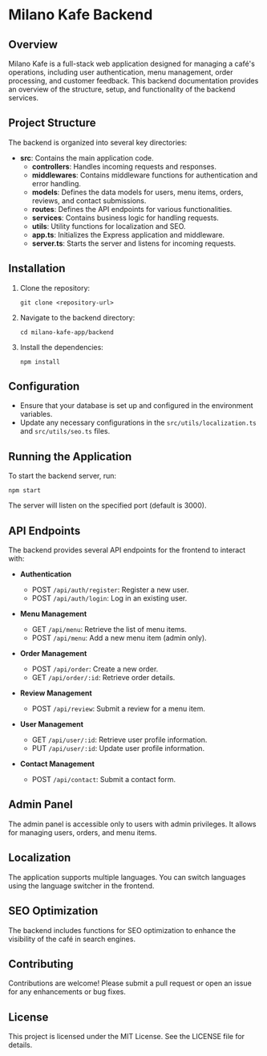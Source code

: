 # Milano Kafe Backend

## Overview
Milano Kafe is a full-stack web application designed for managing a café's operations, including user authentication, menu management, order processing, and customer feedback. This backend documentation provides an overview of the structure, setup, and functionality of the backend services.

## Project Structure
The backend is organized into several key directories:

- **src**: Contains the main application code.
  - **controllers**: Handles incoming requests and responses.
  - **middlewares**: Contains middleware functions for authentication and error handling.
  - **models**: Defines the data models for users, menu items, orders, reviews, and contact submissions.
  - **routes**: Defines the API endpoints for various functionalities.
  - **services**: Contains business logic for handling requests.
  - **utils**: Utility functions for localization and SEO.
  - **app.ts**: Initializes the Express application and middleware.
  - **server.ts**: Starts the server and listens for incoming requests.

## Installation
1. Clone the repository:
   ```
   git clone <repository-url>
   ```
2. Navigate to the backend directory:
   ```
   cd milano-kafe-app/backend
   ```
3. Install the dependencies:
   ```
   npm install
   ```

## Configuration
- Ensure that your database is set up and configured in the environment variables.
- Update any necessary configurations in the `src/utils/localization.ts` and `src/utils/seo.ts` files.

## Running the Application
To start the backend server, run:
```
npm start
```
The server will listen on the specified port (default is 3000).

## API Endpoints
The backend provides several API endpoints for the frontend to interact with:

- **Authentication**
  - POST `/api/auth/register`: Register a new user.
  - POST `/api/auth/login`: Log in an existing user.

- **Menu Management**
  - GET `/api/menu`: Retrieve the list of menu items.
  - POST `/api/menu`: Add a new menu item (admin only).

- **Order Management**
  - POST `/api/order`: Create a new order.
  - GET `/api/order/:id`: Retrieve order details.

- **Review Management**
  - POST `/api/review`: Submit a review for a menu item.

- **User Management**
  - GET `/api/user/:id`: Retrieve user profile information.
  - PUT `/api/user/:id`: Update user profile information.

- **Contact Management**
  - POST `/api/contact`: Submit a contact form.

## Admin Panel
The admin panel is accessible only to users with admin privileges. It allows for managing users, orders, and menu items.

## Localization
The application supports multiple languages. You can switch languages using the language switcher in the frontend.

## SEO Optimization
The backend includes functions for SEO optimization to enhance the visibility of the café in search engines.

## Contributing
Contributions are welcome! Please submit a pull request or open an issue for any enhancements or bug fixes.

## License
This project is licensed under the MIT License. See the LICENSE file for details.